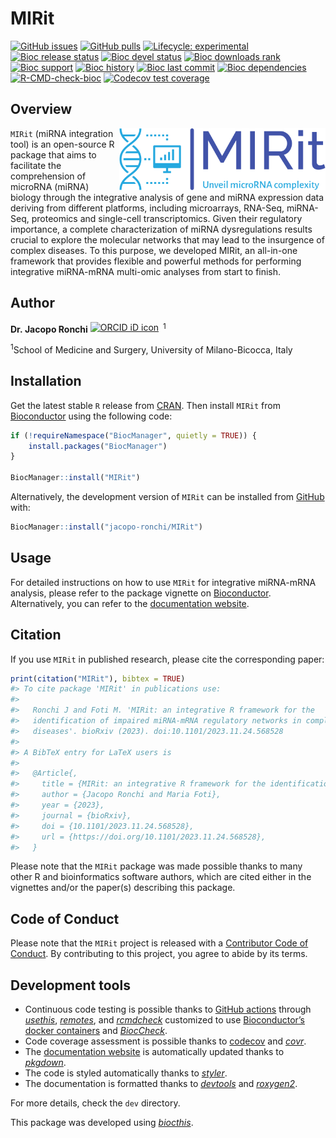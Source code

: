 
<!-- README.md is generated from README.Rmd. Please edit that file -->

# MIRit

<!-- badges: start -->

[![GitHub
issues](https://img.shields.io/github/issues/jacopo-ronchi/MIRit)](https://github.com/jacopo-ronchi/MIRit/issues)
[![GitHub
pulls](https://img.shields.io/github/issues-pr/jacopo-ronchi/MIRit)](https://github.com/jacopo-ronchi/MIRit/pulls)
[![Lifecycle:
experimental](https://img.shields.io/badge/lifecycle-experimental-orange.svg)](https://lifecycle.r-lib.org/articles/stages.html#experimental)
[![Bioc release
status](http://www.bioconductor.org/shields/build/release/bioc/MIRit.svg)](https://bioconductor.org/checkResults/release/bioc-LATEST/MIRit)
[![Bioc devel
status](http://www.bioconductor.org/shields/build/devel/bioc/MIRit.svg)](https://bioconductor.org/checkResults/devel/bioc-LATEST/MIRit)
[![Bioc downloads
rank](https://bioconductor.org/shields/downloads/release/MIRit.svg)](http://bioconductor.org/packages/stats/bioc/MIRit/)
[![Bioc
support](https://bioconductor.org/shields/posts/MIRit.svg)](https://support.bioconductor.org/tag/MIRit)
[![Bioc
history](https://bioconductor.org/shields/years-in-bioc/MIRit.svg)](https://bioconductor.org/packages/release/bioc/html/MIRit.html#since)
[![Bioc last
commit](https://bioconductor.org/shields/lastcommit/devel/bioc/MIRit.svg)](http://bioconductor.org/checkResults/devel/bioc-LATEST/MIRit/)
[![Bioc
dependencies](https://bioconductor.org/shields/dependencies/release/MIRit.svg)](https://bioconductor.org/packages/release/bioc/html/MIRit.html#since)
[![R-CMD-check-bioc](https://github.com/jacopo-ronchi/MIRit/actions/workflows/check-bioc.yml/badge.svg)](https://github.com/jacopo-ronchi/MIRit/actions/workflows/check-bioc.yml)
[![Codecov test
coverage](https://codecov.io/gh/jacopo-ronchi/MIRit/branch/devel/graph/badge.svg)](https://app.codecov.io/gh/jacopo-ronchi/MIRit?branch=devel)
<!-- badges: end -->

## Overview

<img src="man/figures/logo.png" align="right" width="330" style="float:right; width:330px;">

`MIRit` (miRNA integration tool) is an open-source R package that aims
to facilitate the comprehension of microRNA (miRNA) biology through the
integrative analysis of gene and miRNA expression data deriving from
different platforms, including microarrays, RNA-Seq, miRNA-Seq,
proteomics and single-cell transcriptomics. Given their regulatory
importance, a complete characterization of miRNA dysregulations results
crucial to explore the molecular networks that may lead to the
insurgence of complex diseases. To this purpose, we developed MIRit, an
all-in-one framework that provides flexible and powerful methods for
performing integrative miRNA-mRNA multi-omic analyses from start to
finish.

## Author

**Dr. Jacopo Ronchi**
<a itemprop="sameAs" content="https://orcid.org/0000-0001-5520-4631" href="https://orcid.org/0000-0001-5520-4631" target="orcid.widget" rel="noopener noreferrer" style="vertical-align:top;"><img src="https://orcid.org/sites/default/files/images/orcid_16x16.png" style="width:1em;margin-right:.5em;" alt="ORCID iD icon"></a><sup>1</sup>

<sup>1</sup>School of Medicine and Surgery, University of
Milano-Bicocca, Italy

## Installation

Get the latest stable `R` release from
[CRAN](http://cran.r-project.org/). Then install `MIRit` from
[Bioconductor](http://bioconductor.org/) using the following code:

``` r
if (!requireNamespace("BiocManager", quietly = TRUE)) {
    install.packages("BiocManager")
}

BiocManager::install("MIRit")
```

Alternatively, the development version of `MIRit` can be installed from
[GitHub](https://github.com/jacopo-ronchi/MIRit) with:

``` r
BiocManager::install("jacopo-ronchi/MIRit")
```

## Usage

For detailed instructions on how to use `MIRit` for integrative
miRNA-mRNA analysis, please refer to the package vignette on
[Bioconductor](). Alternatively, you can refer to the [documentation
website](http://jacopo-ronchi.github.io/MIRit).

## Citation

If you use `MIRit` in published research, please cite the corresponding
paper:

``` r
print(citation("MIRit"), bibtex = TRUE)
#> To cite package 'MIRit' in publications use:
#> 
#>   Ronchi J and Foti M. 'MIRit: an integrative R framework for the
#>   identification of impaired miRNA-mRNA regulatory networks in complex
#>   diseases'. bioRxiv (2023). doi:10.1101/2023.11.24.568528
#> 
#> A BibTeX entry for LaTeX users is
#> 
#>   @Article{,
#>     title = {MIRit: an integrative R framework for the identification of impaired miRNA-mRNA regulatory networks in complex diseases},
#>     author = {Jacopo Ronchi and Maria Foti},
#>     year = {2023},
#>     journal = {bioRxiv},
#>     doi = {10.1101/2023.11.24.568528},
#>     url = {https://doi.org/10.1101/2023.11.24.568528},
#>   }
```

Please note that the `MIRit` package was made possible thanks to many
other R and bioinformatics software authors, which are cited either in
the vignettes and/or the paper(s) describing this package.

## Code of Conduct

Please note that the `MIRit` project is released with a [Contributor
Code of Conduct](http://bioconductor.org/about/code-of-conduct/). By
contributing to this project, you agree to abide by its terms.

## Development tools

- Continuous code testing is possible thanks to [GitHub
  actions](https://www.tidyverse.org/blog/2020/04/usethis-1-6-0/)
  through *[usethis](https://CRAN.R-project.org/package=usethis)*,
  *[remotes](https://CRAN.R-project.org/package=remotes)*, and
  *[rcmdcheck](https://CRAN.R-project.org/package=rcmdcheck)* customized
  to use [Bioconductor’s docker
  containers](https://www.bioconductor.org/help/docker/) and
  *[BiocCheck](https://bioconductor.org/packages/3.17/BiocCheck)*.
- Code coverage assessment is possible thanks to
  [codecov](https://codecov.io/gh) and
  *[covr](https://CRAN.R-project.org/package=covr)*.
- The [documentation website](http://jacopo-ronchi.github.io/MIRit) is
  automatically updated thanks to
  *[pkgdown](https://CRAN.R-project.org/package=pkgdown)*.
- The code is styled automatically thanks to
  *[styler](https://CRAN.R-project.org/package=styler)*.
- The documentation is formatted thanks to
  *[devtools](https://CRAN.R-project.org/package=devtools)* and
  *[roxygen2](https://CRAN.R-project.org/package=roxygen2)*.

For more details, check the `dev` directory.

This package was developed using
*[biocthis](https://bioconductor.org/packages/3.17/biocthis)*.
